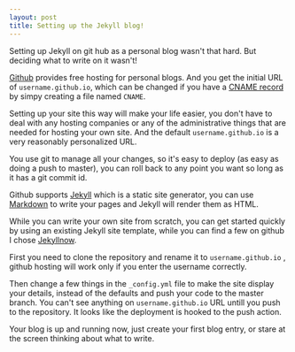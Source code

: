 ```yaml
---
layout: post
title: Setting up the Jekyll blog!
---
```


Setting up Jekyll on git hub as a personal blog wasn't that hard. But deciding what to write on it wasn't!

[Github](https://github.com/) provides free hosting for personal blogs. And you get the initial URL of `username.github.io`,
which can be changed if you have a [CNAME record](https://en.wikipedia.org/wiki/CNAME_record) by simpy
creating a file named `CNAME`.

Setting up your site this way will make your life easier, you don't have to deal with any hosting companies
or any of the administrative things that are needed for hosting your own site. And the default `username.github.io` is a very
reasonably personalized URL.

You use git to manage all your changes, so it's easy to deploy (as easy as doing a push to master), you can roll back
to any point you want so long as it has a git commit id.

Github supports [Jekyll](https://jekyllrb.com/) which is a static site generator, you can use
[Markdown](https://daringfireball.net/projects/markdown/) to write your pages and Jekyll will render them as HTML.

While you can write your own site from scratch, you can get started quickly by using an existing Jekyll site template,
while you can find a few on github I chose [Jekyllnow](https://github.com/barryclark/jekyll-now).

First you need to clone the repository and rename it to `username.github.io` , github hosting will work only if you enter
the username correctly.

Then change a few things in the `_config.yml` file to make the site display your details, instead of the defaults and
push your code to the master branch. You can't see anything on `username.github.io` URL untill you push to the repository.
It looks like the deployment is hooked to the push action.

Your blog is up and running now, just create your first blog entry, or stare at the screen thinking about what to write.